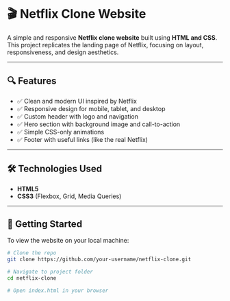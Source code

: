 # 🎬 Netflix Clone Website

A simple and responsive **Netflix clone website** built using **HTML and CSS**. This project replicates the landing page of Netflix, focusing on layout, responsiveness, and design aesthetics.

---

## 🔍 Features

- ✅ Clean and modern UI inspired by Netflix
- ✅ Responsive design for mobile, tablet, and desktop
- ✅ Custom header with logo and navigation
- ✅ Hero section with background image and call-to-action
- ✅ Simple CSS-only animations
- ✅ Footer with useful links (like the real Netflix)

---

## 🛠️ Technologies Used

- **HTML5**
- **CSS3** (Flexbox, Grid, Media Queries)

---

## 🚀 Getting Started

To view the website on your local machine:

```bash
# Clone the repo
git clone https://github.com/your-username/netflix-clone.git

# Navigate to project folder
cd netflix-clone

# Open index.html in your browser
